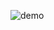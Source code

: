 ![demo](https://github.com/mkafonso/testing-some-scripts/assets/73212666/6fb679df-8dae-4efa-9900-019591807bce)
